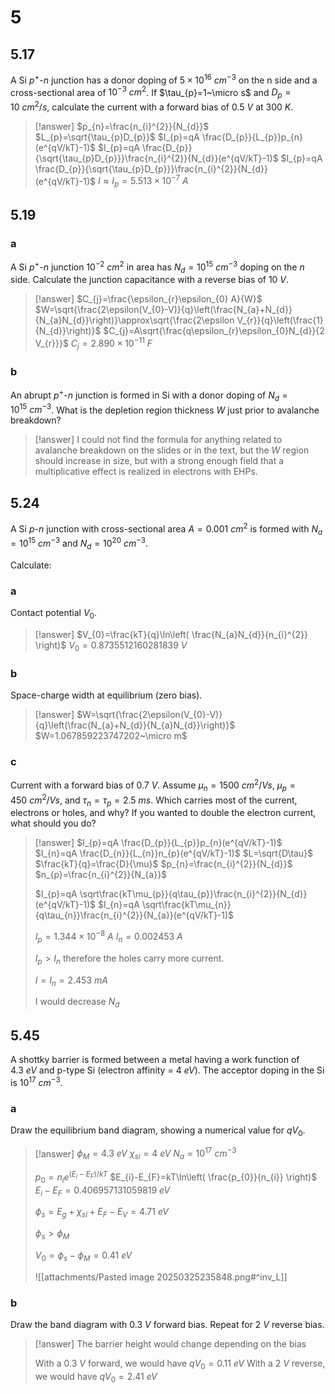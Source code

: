 # 5

## 5.17

A Si $p^{+}$-$n$ junction has a donor doping of $5\times 10^{16}~cm^{-3}$ on the n side and a cross-sectional area of $10^{-3}~cm^{2}$. If $\tau_{p}=1~\micro s$ and $D_{p}=10~cm^{2}/s$, calculate the current with a forward bias of $0.5~V$ at $300~K$.

> [!answer]
> $p_{n}=\frac{n_{i}^{2}}{N_{d}}$
> $L_{p}=\sqrt{\tau_{p}D_{p}}$
> $I_{p}=qA \frac{D_{p}}{L_{p}}p_{n}(e^{qV/kT}-1)$
> $I_{p}=qA \frac{D_{p}}{\sqrt{\tau_{p}D_{p}}}\frac{n_{i}^{2}}{N_{d}}(e^{qV/kT}-1)$
> $I_{p}=qA \frac{D_{p}}{\sqrt{\tau_{p}D_{p}}}\frac{n_{i}^{2}}{N_{d}}(e^{qV/kT}-1)$
> $I\approx I_{p}=5.513\times10^{-7}~A$

## 5.19

### a

A Si $p^{+}$-$n$ junction $10^{-2}~cm^{2}$ in area has $N_{d}=10^{15}~cm^{-3}$ doping on the $n$ side. Calculate the junction capacitance with a reverse bias of $10~V$.

> [!answer]
> $C_{j}=\frac{\epsilon_{r}\epsilon_{0} A}{W}$
> $W=\sqrt{\frac{2\epsilon(V_{0}-V)}{q}\left(\frac{N_{a}+N_{d}}{N_{a}N_{d}}\right)}\approx\sqrt{\frac{2\epsilon V_{r}}{q}\left(\frac{1}{N_{d}}\right)}$
> $C_{j}=A\sqrt{\frac{q\epsilon_{r}\epsilon_{0}N_{d}}{2 V_{r}}}$
> $C_{j}=2.890\times10^{-11}~F$

### b

An abrupt $p^{+}$-$n$ junction is formed in Si with a donor doping of $N_{d}=10^{15}~cm^{-3}$. What is the depletion region thickness $W$ just prior to avalanche breakdown?

> [!answer]
> I could not find the formula for anything related to avalanche breakdown on the slides or in the text, but the $W$ region should increase in size, but with a strong enough field that a multiplicative effect is realized in electrons with EHPs.

## 5.24

A Si $p$-$n$ junction with cross-sectional area $A=0.001~cm^{2}$ is formed with $N_{a}=10^{15}~cm^{-3}$ and $N_{d}=10^{20}~cm^{-3}$.

Calculate:

### a

Contact potential $V_{0}$.

> [!answer]
> $V_{0}=\frac{kT}{q}\ln\left( \frac{N_{a}N_{d}}{n_{i}^{2}} \right)$
> $V_{0}=0.8735512160281839~V$

### b

Space-charge width at equilibrium (zero bias).

> [!answer]
> $W=\sqrt{\frac{2\epsilon(V_{0}-V)}{q}\left(\frac{N_{a}+N_{d}}{N_{a}N_{d}}\right)}$
> $W=1.067859223747202~\micro m$

### c

Current with a forward bias of $0.7~V$. Assume $\mu_{n}=1500~cm^{2}/Vs$, $\mu_{p}=450~cm^{2}/Vs$, and $\tau_{n}=\tau_{p}=2.5~ms$. Which carries most of the current, electrons or holes, and why? If you wanted to double the electron current, what should you do?

> [!answer]
> $I_{p}=qA \frac{D_{p}}{L_{p}}p_{n}(e^{qV/kT}-1)$
> $I_{n}=qA \frac{D_{n}}{L_{n}}n_{p}(e^{qV/kT}-1)$
> $L=\sqrt{D\tau}$
> $\frac{kT}{q}=\frac{D}{\mu}$
> $p_{n}=\frac{n_{i}^{2}}{N_{d}}$
> $n_{p}=\frac{n_{i}^{2}}{N_{a}}$
> 
> $I_{p}=qA \sqrt\frac{kT\mu_{p}}{q\tau_{p}}\frac{n_{i}^{2}}{N_{d}}(e^{qV/kT}-1)$
> $I_{n}=qA \sqrt\frac{kT\mu_{n}}{q\tau_{n}}\frac{n_{i}^{2}}{N_{a}}(e^{qV/kT}-1)$
> 
> $I_{p}=1.344\times10^{-8}~A$
> $I_{n}=0.002453~A$
> 
> $I_{p}>I_{n}$ therefore the holes carry more current.
> 
> $I=I_{n}=2.453~mA$
> 
> I would decrease $N_{d}$

## 5.45

A shottky barrier is formed between a metal having a work function of $4.3~eV$ and p-type Si (electron affinity = $4~eV$). The acceptor doping in the Si is $10^{17}~cm^{-3}$.

### a

Draw the equilibrium band diagram, showing a numerical value for $qV_{0}$.

> [!answer]
> $\phi_{M}=4.3~eV$
> $\chi_{si}=4~eV$
> $N_{a}=10^{17}~cm^{-3}$
> 
> $p_{0}=n_{i}e^{(E_{i}-E_{F})/kT}$
> $E_{i}-E_{F}=kT\ln\left( \frac{p_{0}}{n_{i}} \right)$
> $E_{i}-E_{F}=0.406957131059819~eV$
> 
> $\phi_{s}=E_{g}+\chi_{si}+E_{F}-E_{V}=4.71~eV$
> 
> $\phi_{s}>\phi_{M}$
> 
> $V_{0}=\phi_{s}-\phi_{M}=0.41~eV$
> 
> ![[attachments/Pasted image 20250325235848.png#^inv_L]]

### b

Draw the band diagram with $0.3~V$ forward bias. Repeat for $2~V$ reverse bias.

> [!answer]
> The barrier height would change depending on the bias
> 
> With a $0.3~V$ forward, we would have $qV_{0}=0.11~eV$
> With a $2~V$ reverse, we would have $qV_{0}=2.41~eV$
